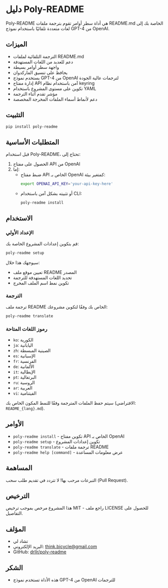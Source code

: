 # دليل Poly-README

Poly-README هي أداة سطر أوامر تقوم بترجمة ملفات README.md الخاصة بك إلى لغات متعددة تلقائيًا باستخدام نموذج GPT-4 من OpenAI.

## الميزات

- الترجمة التلقائية لملفات README.md
- دعم للعديد من اللغات المستهدفة
- واجهة سطر أوامر بسيطة
- يحافظ على تنسيق الماركدوان
- يستخدم نموذج GPT-4 من OpenAI لترجمات عالية الجودة
- إدارة مفتاح API آمن باستخدام نظام keyring
- تكوين على مستوى المشروع باستخدام YAML
- مؤشر تقدم أثناء الترجمة
- دعم لأنماط أسماء الملفات المخرجة المخصصة

## التثبيت

```bash
pip install poly-readme
```

## المتطلبات الأساسية

قبل استخدام Poly-README، تحتاج إلى:

1. الحصول على مفتاح API من OpenAI
2. إما:
   - ضبط مفتاح API الخاص بـ OpenAI كمتغير بيئة:
     ```bash
     export OPENAI_API_KEY='your-api-key-here'
     ```
   - أو تثبيته بشكل آمن باستخدام CLI:
     ```bash
     poly-readme install
     ```

## الاستخدام

### الإعداد الأولي

قم بتكوين إعدادات المشروع الخاصة بك:

```bash
poly-readme setup
```

سيوجهك هذا خلال:

- تعيين موقع ملف README المصدر
- تحديد اللغات المستهدفة للترجمة
- تكوين نمط اسم الملف المخرج

### الترجمة

ترجمة ملف README الخاص بك وفقًا لتكوين مشروعك:

```bash
poly-readme translate
```

### رموز اللغات المتاحة

- `ko`: الكورية
- `ja`: اليابانية
- `zh`: الصينية المبسطة
- `es`: الإسبانية
- `fr`: الفرنسية
- `de`: الألمانية
- `it`: الإيطالية
- `pt`: البرتغالية
- `ru`: الروسية
- `ar`: العربية
- `vi`: الفيتنامية

سيتم حفظ الملفات المترجمة وفقًا للنمط المكون الخاص بك (الافتراضي: `README_{lang}.md`).

## الأوامر

- `poly-readme install` - تكوين مفتاح API الخاص بـ OpenAI
- `poly-readme setup` - تكوين إعدادات المشروع
- `poly-readme translate` - ترجمة ملفات README
- `poly-readme help [command]` - عرض معلومات المساعدة

## المساهمة

التبرعات مرحب بها! لا تتردد في تقديم طلب سحب (Pull Request).

## الترخيص

هذا المشروع مرخص بموجب ترخيص MIT - راجع ملف LICENSE للحصول على التفاصيل.

## المؤلف

- تشاد لي
- البريد الإلكتروني: think.bicycle@gmail.com
- GitHub: [drllr/poly-readme](https://github.com/drllr/poly-readme)

## الشكر

- هذه الأداة تستخدم نموذج GPT-4 من OpenAI للترجمات